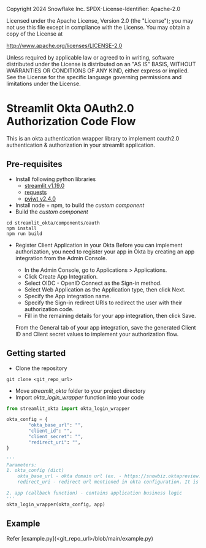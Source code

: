 Copyright 2024 Snowflake Inc. 
SPDX-License-Identifier: Apache-2.0

Licensed under the Apache License, Version 2.0 (the "License");
you may not use this file except in compliance with the License.
You may obtain a copy of the License at

http://www.apache.org/licenses/LICENSE-2.0

Unless required by applicable law or agreed to in writing, software
distributed under the License is distributed on an "AS IS" BASIS,
WITHOUT WARRANTIES OR CONDITIONS OF ANY KIND, either express or implied.
See the License for the specific language governing permissions and
limitations under the License.

# Streamlit Okta OAuth2.0 Authorization Code Flow 
This is an okta authentication wrapper library to implement oauth2.0 authentication & authorization in your streamlit application.

## Pre-requisites
- Install following python libraries
  - [streamlit v1.19.0](https://docs.streamlit.io/library/get-started/installation)
  - [requests ](https://anaconda.org/anaconda/requests)  
  - [pyjwt v2.4.0](https://anaconda.org/conda-forge/pyjwt)
- Install node + npm, to build the _custom component_
- Build the _custom component_
 ```
cd streamlit_okta/components/oauth
npm install 
npm run build
```
- Register Client Application in your Okta
    Before you can implement authorization, you need to register your app in Okta by creating an app integration from the Admin Console.
    - In the Admin Console, go to Applications > Applications.
    - Click Create App Integration.
    - Select OIDC - OpenID Connect as the Sign-in method.
    - Select Web Application as the Application type, then click Next.
    - Specify the App integration name.
    - Specify the Sign-in redirect URIs to redirect the user with their authorization code.
    - Fill in the remaining details for your app integration, then click Save.
    
    From the General tab of your app integration, save the generated Client ID and Client secret values to implement your authorization flow.


## Getting started
- Clone the repository
```
git clone <git_repo_url>
```
- Move _streamlit_okta_ folder to your project directory
- Import _okta_login_wrapper_ function into your code
```python
from streamlit_okta import okta_login_wrapper

okta_config = {
        "okta_base_url": "",
        "client_id": "",
        "client_secret": "",
        "redirect_uri": "",
}

'''
Parameters: 
1. okta_config (dict)
    okta_base_url - okta domain url (ex. - https://snowbiz.oktapreview.com/oauth2/v1)
    redirect_uri - redirect url mentioned in okta configuration. It is same as streamlit url (in case of local machine - http://localhost:8501)

2. app (callback function) - contains application business logic
''' 
okta_login_wrapper(okta_config, app)
```

## Example
Refer  [example.py](<git_repo_url>/blob/main/example.py) 
